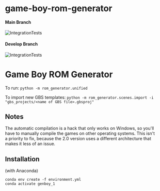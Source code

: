 # game-boy-rom-generator

#### Main Branch
![IntegrationTests](https://github.com/ikarth/game-boy-rom-generator/workflows/IntegrationTests/badge.svg?branch=main)
#### Develop Branch
![IntegrationTests](https://github.com/ikarth/game-boy-rom-generator/workflows/IntegrationTests/badge.svg?branch=develop)

# Game Boy ROM Generator

To run: `python -m rom_generator.unified`

To import new GBS templates: `python -m rom_generator.scenes.import -i "gbs_projects/<name of GBS file>.gbsproj"`


## Notes

The automatic compilation is a hack that only works on Windows, so you'll have to manually compile the games on other operating systems. This isn't a priority to fix, because the 2.0 version uses a different architecture that makes it less of an issue.

## Installation

(with Anaconda)
```
conda env create -f environment.yml
conda activate genboy_1
```
